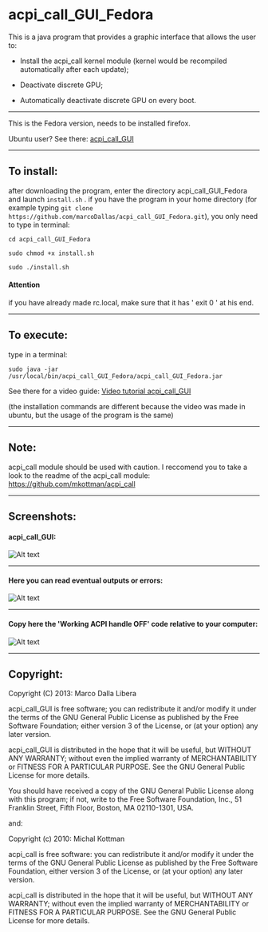 acpi_call_GUI_Fedora
=============
This is a java program that provides a graphic interface that allows the user to:

 * Install the acpi_call kernel module (kernel would be recompiled automatically after each update);
 
 * Deactivate discrete GPU;
 
 * Automatically deactivate discrete GPU on every boot.

***
This is the Fedora version, needs to be installed firefox.

Ubuntu user? See there: [acpi_call_GUI](https://github.com/marcoDallas/acpi_call_GUI "acpi_call_GUI")
***

## To install:
after downloading the program, enter the directory acpi_call_GUI_Fedora and launch `install.sh` . 
if you have the program in your home directory (for example typing `git clone https://github.com/marcoDallas/acpi_call_GUI_Fedora.git`), you only need to type in terminal:

```
cd acpi_call_GUI_Fedora 

sudo chmod +x install.sh 

sudo ./install.sh 
```
#### Attention
if you have already made rc.local, make sure that it has ' exit 0 ' at his end.
***
## To execute:

type in a terminal: 

```
sudo java -jar /usr/local/bin/acpi_call_GUI_Fedora/acpi_call_GUI_Fedora.jar
```

See there for a video guide: [Video tutorial acpi_call_GUI](https://www.youtube.com/watch?v=h33bvoR14x8 "Go to youtube")

(the installation commands are different because the video was made in ubuntu, but the usage of the program is the same)
***
## Note:

acpi_call module should be used with caution. I reccomend you to take a look to the readme of the acpi_call module: https://github.com/mkottman/acpi_call
***
## Screenshots:
#### acpi_call_GUI:
![Alt text](https://lh5.googleusercontent.com/-I0soYzPQ2EE/UYmEFHIYJfI/AAAAAAAAA80/67-difYg4iQ/w598-h329-no/vlcsnap-2013-05-08-00h14m39s212.png "acpi_call_GUI")
***
#### Here you can read eventual outputs or errors:
![Alt text](https://lh6.googleusercontent.com/-IEOGoYCWMfE/UYmEGILhp7I/AAAAAAAAA84/9n5yLkFDJf8/w602-h327-no/vlcsnap-2013-05-08-00h13m59s87.png "here you can read eventual outputs or errors")
***
#### Copy here the 'Working ACPI handle OFF' code relative to your computer:
![Alt text](https://lh5.googleusercontent.com/-QXJtUV3sZaY/UYmEHqHcRAI/AAAAAAAAA9A/RRTKLsEG8vw/w896-h504-no/vlcsnap-2013-05-08-00h13m40s178.png "copy here the 'Working ACPI handle OFF' code relative to your computer")
***
## Copyright:

  Copyright (C) 2013: Marco Dalla Libera 
  
  acpi_call_GUI is free software; you can redistribute it and/or modify
  it under the terms of the GNU General Public License as published by
  the Free Software Foundation; either version 3 of the License, or
  (at your option) any later version.
  
  acpi_call_GUI is distributed in the hope that it will be useful,
  but WITHOUT ANY WARRANTY; without even the implied warranty of
  MERCHANTABILITY or FITNESS FOR A PARTICULAR PURPOSE.  See the
  GNU General Public License for more details.
  
  You should have received a copy of the GNU General Public License
  along with this program; if not, write to the Free Software
  Foundation, Inc., 51 Franklin Street, Fifth Floor, Boston,
  MA 02110-1301, USA.
  
  and:
  
  Copyright (c) 2010: Michal Kottman
  
  acpi_call is free software: you can redistribute it and/or modify 
  it under the terms of the GNU General Public License as published by 
  the Free Software Foundation, either version 3 of the License, or 
  (at your option) any later version.
 
  acpi_call is distributed in the hope that it will be useful, 
  but WITHOUT ANY WARRANTY; without even the implied warranty of 
  MERCHANTABILITY or FITNESS FOR A PARTICULAR PURPOSE. 
  See the GNU General Public License for more details.
